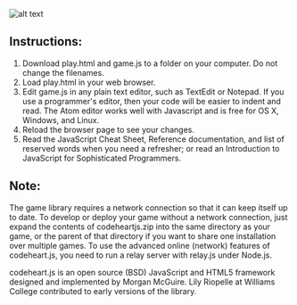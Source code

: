 ![alt text](https://casual-effects.com/codeheart/title.png "codeheart.js")

## Instructions: 
1. Download play.html and game.js to a folder on your computer. Do not change the filenames.
2. Load play.html in your web browser.
3. Edit game.js in any plain text editor, such as TextEdit or Notepad. If you use a programmer's editor, then your code will be easier to indent and read. The Atom editor works well with Javascript and is free for OS X, Windows, and Linux.
4. Reload the browser page to see your changes.
5. Read the JavaScript Cheat Sheet, Reference documentation, and list of reserved words when you need a refresher; or read an Introduction to JavaScript for Sophisticated Programmers.

## Note: 
The game library requires a network connection so that it can keep itself up to date. To develop or deploy your game without a network connection, just expand the contents of codeheartjs.zip into the same directory as your game, or the parent of that directory if you want to share one installation over multiple games. To use the advanced online (network) features of codeheart.js, you need to run a relay server with relay.js under Node.js.

codeheart.js is an open source (BSD) JavaScript and HTML5 framework designed and implemented by Morgan McGuire. Lily Riopelle at Williams College contributed to early versions of the library.
